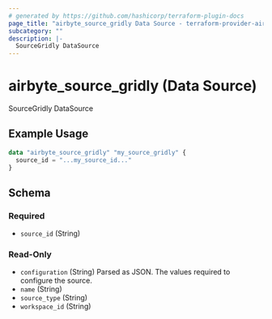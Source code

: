 ```yaml
---
# generated by https://github.com/hashicorp/terraform-plugin-docs
page_title: "airbyte_source_gridly Data Source - terraform-provider-airbyte"
subcategory: ""
description: |-
  SourceGridly DataSource
---
```


# airbyte_source_gridly (Data Source)

SourceGridly DataSource

## Example Usage

```terraform
data "airbyte_source_gridly" "my_source_gridly" {
  source_id = "...my_source_id..."
}
```

<!-- schema generated by tfplugindocs -->
## Schema

### Required

- `source_id` (String)

### Read-Only

- `configuration` (String) Parsed as JSON.
The values required to configure the source.
- `name` (String)
- `source_type` (String)
- `workspace_id` (String)


